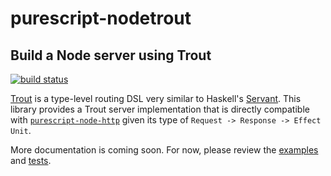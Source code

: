 # purescript-nodetrout
## Build a Node server using Trout
[![build status](https://img.shields.io/travis/nsaunders/purescript-nodetrout.svg)](https://travis-ci.org/nsaunders/purescript-nodetrout)

[Trout](https://github.com/purescript-hyper/purescript-trout) is a type-level routing DSL very similar to Haskell's [Servant](https://github.com/haskell-servant/servant). This library provides a Trout server implementation that is directly compatible with [`purescript-node-http`](https://pursuit.purescript.org/packages/purescript-node-http/5.0.2/docs/Node.HTTP#v:createServer) given its type of `Request -> Response -> Effect Unit`.

More documentation is coming soon. For now, please review the [examples](example) and [tests](test).
